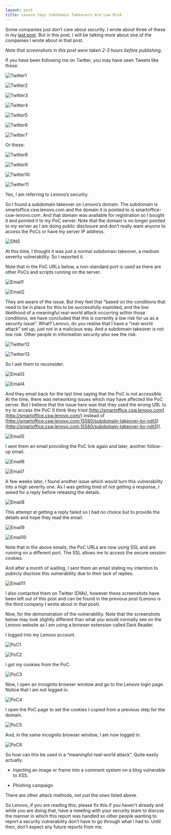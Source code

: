 ```yaml
---
layout: post
title: Lenovo Says Subdomain Takeovers Are Low Risk
---
```

Some
companies just don’t care about security. I wrote about three of
these in my [last post](https://blog.ndt3.me/2019/09/13/companies-we-take-security-seriously-but-thats-low-risk-as-we-dont-want-to-fix-it). But in this post, I will be talking more about
one of the companies I wrote about in that post.

*Note
that screenshots in this post were taken 2-3 hours before publishing.*

If you
have been following me on Twitter, you may have seen Tweets like
these:

![Twitter1](/images/uploads/Twitter1.png)

![Twitter2](/images/uploads/Twitter2.png)

![Twitter3](/images/uploads/Twitter3.png)

![Twitter4](/images/uploads/Twitter4.png)

![Twitter5](/images/uploads/Twitter5.png)

![Twitter6](/images/uploads/Twitter6.png)

![Twitter7](/images/uploads/Twitter7.png)

Or
these:

![Twitter8](/images/uploads/Twitter8.png)

![Twitter9](/images/uploads/Twitter9.png)

![Twitter10](/images/uploads/Twitter10.png)

![Twitter11](/images/uploads/Twitter11.png)

Yes, I
am referring to Lenovo’s security.

So I
found a subdomain takeover on Lenovo’s domain. The subdomain is
smartoffice.csw.lenovo.com and the domain it is pointed to is
smartoffice-csw-lenovo.com. And that domain was available for
registration so I bought it and pointed it to my PoC server. Note
that the domain is no longer pointed to my server as I am doing
public disclosure and don’t really want anyone to access the PoCs
or have my server IP address.

![DNS](/images/uploads/dns1.png)

At this
time, I thought it was just a normal subdomain takeover, a medium
severity vulnerability. So I reported it. 

Note
that in the PoC URLs below, a non-standard port is used as there are
other PoCs and scripts running on the server.

![Email1](/images/uploads/Email1.png)

![Email2](/images/uploads/Email2.png)

They
are aware of the issue. But they feel that “based on the conditions
that need to be in place for this to be successfully exploited, and
the low likelihood of a meaningful real-world attack occurring within
those conditions, we have concluded that this is currently a low risk
for us as a security issue”. What? Lenovo, do you realise that I
have a “real-world attack” set up, just not in a malicious way.
And a subdomain takeover is not low risk. Other people in information
security also see the risk.

![Twitter12](/images/uploads/Twitter12.png)

![Twitter13](/images/uploads/Twitter13.png)

So I
ask them to reconsider.

![Email3](/images/uploads/Email3.png)

![Email4](/images/uploads/Email4.png)

And
they email back for the last time saying that the PoC is not
accessible. At the time, there was networking issues which may have
affected the PoC server. But I believe that the issue here was that
they used the wrong URL to try to access the PoC (I think they tried
[http://smartoffice.csw.lenovo.com](http://smartoffice.csw.lenovo.com/)
instead of
[http://smartoffice.csw.lenovo.com:15580/subdomain-takeover-by-ndt3](http://smartoffice.csw.lenovo.com:15580/subdomain-takeover-by-ndt3)).

![Email5](/images/uploads/Email5.png)

I sent
them an email providing the PoC link again and later, another
follow-up email.

![Email6](/images/uploads/Email6.png)

![Email7](/images/uploads/Email7.png)

A few
weeks later, I found another issue which would turn this
vulnerability into a high severity one. As I was getting tired of not
getting a response, I asked for a reply before releasing the details.

![Email8](/images/uploads/Email8.png)

This
attempt at getting a reply failed so I had no choice but to provide
the details and hope they read the email.

![Email9](/images/uploads/Email9.png)

![Email10](/images/uploads/Email10.png)

Note
that in the above emails, the PoC URLs are now using SSL and are
running on a different port. The SSL allows me to access the secure
session cookies.

And
after a month of waiting, I sent them an email stating my intention
to publicly disclose this vulnerability due to their lack of replies.

![Email11](/images/uploads/Email11.png)

I also
contacted them on Twitter (DMs), however these screenshots have been left
out of this post and can be found in the previous post (Lenovo is the
third company I wrote about in that post).

Now,
for the demonstration of the vulnerability. Note that the screenshots
below may look slightly different than what you would normally see on
the Lenovo website as I am using a browser extension called Dark
Reader.

I
logged into my Lenovo account.

![PoC1](/images/uploads/PoC1.png)

![PoC2](/images/uploads/PoC2.png)

I got
my cookies from the PoC.

![PoC3](/images/uploads/PoC3.png)

Now, I
open an incognito browser window and go to the Lenovo login page.
Notice that I am not logged in.

![PoC4](/images/uploads/PoC4.png)

I open
the PoC page to set the cookies I copied from a previous step for the domain.

![PoC5](/images/uploads/PoC5.png)

And, in
the same incognito browser window, I am now logged in.

![PoC6](/images/uploads/PoC6.png)

So
how can this be used in a “meaningful
real-world attack”. Quite easily
actually.

* Injecting
  	an image or frame into a comment system on a blog vulnerable to XSS.

* Phishing
  	campaign

There
are other attack methods, not just the ones listed above.

So
Lenovo, if you are reading this, please fix this if you haven’t
already and while you are doing that, have a meeting with your
security team to discuss the manner in which this report was handled
so other people wanting to report a security vulnerability don’t
have to go through what I had to. Until then, don’t expect any
future reports from me.
